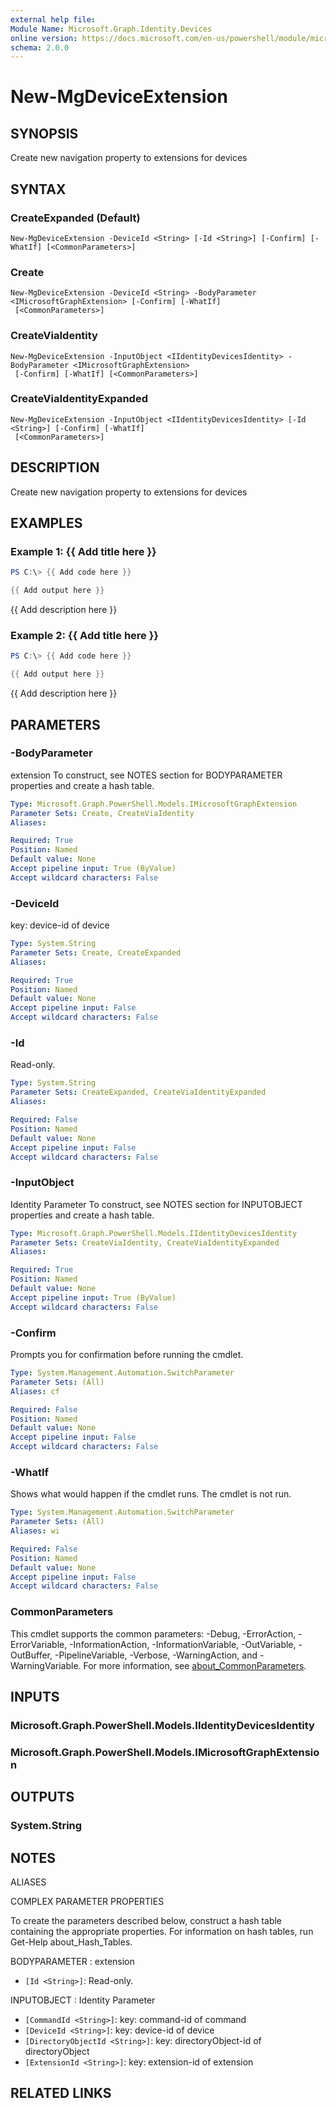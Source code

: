 ```yaml
---
external help file:
Module Name: Microsoft.Graph.Identity.Devices
online version: https://docs.microsoft.com/en-us/powershell/module/microsoft.graph.identity.devices/new-mgdeviceextension
schema: 2.0.0
---
```


# New-MgDeviceExtension

## SYNOPSIS
Create new navigation property to extensions for devices

## SYNTAX

### CreateExpanded (Default)
```
New-MgDeviceExtension -DeviceId <String> [-Id <String>] [-Confirm] [-WhatIf] [<CommonParameters>]
```

### Create
```
New-MgDeviceExtension -DeviceId <String> -BodyParameter <IMicrosoftGraphExtension> [-Confirm] [-WhatIf]
 [<CommonParameters>]
```

### CreateViaIdentity
```
New-MgDeviceExtension -InputObject <IIdentityDevicesIdentity> -BodyParameter <IMicrosoftGraphExtension>
 [-Confirm] [-WhatIf] [<CommonParameters>]
```

### CreateViaIdentityExpanded
```
New-MgDeviceExtension -InputObject <IIdentityDevicesIdentity> [-Id <String>] [-Confirm] [-WhatIf]
 [<CommonParameters>]
```

## DESCRIPTION
Create new navigation property to extensions for devices

## EXAMPLES

### Example 1: {{ Add title here }}
```powershell
PS C:\> {{ Add code here }}

{{ Add output here }}
```

{{ Add description here }}

### Example 2: {{ Add title here }}
```powershell
PS C:\> {{ Add code here }}

{{ Add output here }}
```

{{ Add description here }}

## PARAMETERS

### -BodyParameter
extension
To construct, see NOTES section for BODYPARAMETER properties and create a hash table.

```yaml
Type: Microsoft.Graph.PowerShell.Models.IMicrosoftGraphExtension
Parameter Sets: Create, CreateViaIdentity
Aliases:

Required: True
Position: Named
Default value: None
Accept pipeline input: True (ByValue)
Accept wildcard characters: False
```

### -DeviceId
key: device-id of device

```yaml
Type: System.String
Parameter Sets: Create, CreateExpanded
Aliases:

Required: True
Position: Named
Default value: None
Accept pipeline input: False
Accept wildcard characters: False
```

### -Id
Read-only.

```yaml
Type: System.String
Parameter Sets: CreateExpanded, CreateViaIdentityExpanded
Aliases:

Required: False
Position: Named
Default value: None
Accept pipeline input: False
Accept wildcard characters: False
```

### -InputObject
Identity Parameter
To construct, see NOTES section for INPUTOBJECT properties and create a hash table.

```yaml
Type: Microsoft.Graph.PowerShell.Models.IIdentityDevicesIdentity
Parameter Sets: CreateViaIdentity, CreateViaIdentityExpanded
Aliases:

Required: True
Position: Named
Default value: None
Accept pipeline input: True (ByValue)
Accept wildcard characters: False
```

### -Confirm
Prompts you for confirmation before running the cmdlet.

```yaml
Type: System.Management.Automation.SwitchParameter
Parameter Sets: (All)
Aliases: cf

Required: False
Position: Named
Default value: None
Accept pipeline input: False
Accept wildcard characters: False
```

### -WhatIf
Shows what would happen if the cmdlet runs.
The cmdlet is not run.

```yaml
Type: System.Management.Automation.SwitchParameter
Parameter Sets: (All)
Aliases: wi

Required: False
Position: Named
Default value: None
Accept pipeline input: False
Accept wildcard characters: False
```

### CommonParameters
This cmdlet supports the common parameters: -Debug, -ErrorAction, -ErrorVariable, -InformationAction, -InformationVariable, -OutVariable, -OutBuffer, -PipelineVariable, -Verbose, -WarningAction, and -WarningVariable. For more information, see [about_CommonParameters](http://go.microsoft.com/fwlink/?LinkID=113216).

## INPUTS

### Microsoft.Graph.PowerShell.Models.IIdentityDevicesIdentity

### Microsoft.Graph.PowerShell.Models.IMicrosoftGraphExtension

## OUTPUTS

### System.String

## NOTES

ALIASES

COMPLEX PARAMETER PROPERTIES

To create the parameters described below, construct a hash table containing the appropriate properties. For information on hash tables, run Get-Help about_Hash_Tables.


BODYPARAMETER <IMicrosoftGraphExtension>: extension
  - `[Id <String>]`: Read-only.

INPUTOBJECT <IIdentityDevicesIdentity>: Identity Parameter
  - `[CommandId <String>]`: key: command-id of command
  - `[DeviceId <String>]`: key: device-id of device
  - `[DirectoryObjectId <String>]`: key: directoryObject-id of directoryObject
  - `[ExtensionId <String>]`: key: extension-id of extension

## RELATED LINKS


